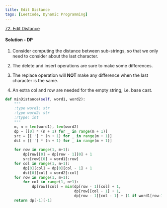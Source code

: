 ```yaml
---
title: Edit Distance
tags: [LeetCode, Dynamic Programming]
---
```


[72. Edit Distance](https://leetcode.com/problems/edit-distance/)
#### Solution - DP  
1. Consider computing the distance between sub-strings, so that we only need to consider about the last character.

1. The delete and insert operations are sure to make some differences.

1. The replace operation will **NOT** make any difference when the last character is the same.

1. An extra col and row are needed for the empty string, i.e. base cast.

```python
def minDistance(self, word1, word2):
    """
    :type word1: str
    :type word2: str
    :rtype: int
    """
    m, n = len(word1), len(word2)
    dp = [[0] * (n + 1) for _ in range(m + 1)]
    src = [[''] * (n + 1) for _ in range(m + 1)]
    dst = [[''] * (n + 1) for _ in range(m + 1)]
    
    for row in range(1, m+1):
        dp[row][0] = dp[row - 1][0] + 1
        src[row][0] = word1[:row]
    for col in range(1, n+1):
        dp[0][col] = dp[0][col - 1] + 1
        dst[0][col] = word2[:col]
    for row in range(1, m+1):
        for col in range(1, n+1):
            dp[row][col] = min(dp[row - 1][col] + 1,
                               dp[row][col - 1] + 1,
                               dp[row - 1][col - 1] + (1 if word1[row-1] != word2[col-1] else 0))
    return dp[-1][-1]
```